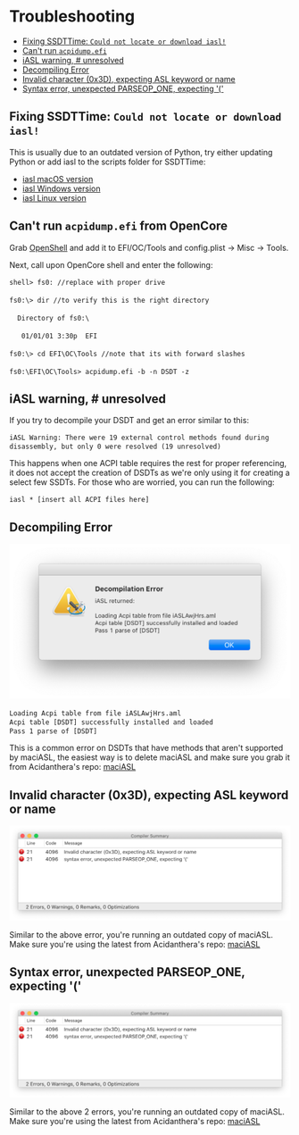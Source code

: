 # Troubleshooting

* [Fixing SSDTTime: `Could not locate or download iasl!`](/troubleshooting.md#fixing-ssdttime-could-not-locate-or-download-iasl)
* [Can't run `acpidump.efi`](/troubleshooting.md#cant-run-acpidumpefi-from-opencore)
* [iASL warning, # unresolved](/troubleshooting.md#iasl-warning--unresolved)
* [Decompiling Error](/troubleshooting.md#decompiling-error)
* [Invalid character (0x3D), expecting ASL keyword or name](/troubleshooting.md#invalid-character-0x3d-expecting-asl-keyword-or-name)
* [Syntax error, unexpected PARSEOP_ONE, expecting '('](/troubleshooting.md#syntax-error-unexpected-parseopone-expecting-)

## Fixing SSDTTime: `Could not locate or download iasl!`

This is usually due to an outdated version of Python, try either updating Python or add iasl to the scripts folder for SSDTTime:

* [iasl macOS version](https://bitbucket.org/RehabMan/acpica/downloads/iasl.zip)
* [iasl Windows version](https://acpica.org/sites/acpica/files/iasl-win-20180105.zip)
* [iasl Linux version](http://amdosx.kellynet.nl/iasl.zip)

## Can't run `acpidump.efi` from OpenCore

Grab [OpenShell](https://github.com/acidanthera/OpenCorePkg/releases) and add it to EFI/OC/Tools and config.plist -> Misc -> Tools.

Next, call upon OpenCore shell and enter the following:

```text
shell> fs0: //replace with proper drive

fs0:\> dir //to verify this is the right directory

  Directory of fs0:\

   01/01/01 3:30p  EFI

fs0:\> cd EFI\OC\Tools //note that its with forward slashes

fs0:\EFI\OC\Tools> acpidump.efi -b -n DSDT -z
```

## iASL warning, # unresolved

If you try to decompile your DSDT and get an error similar to this:

```text
iASL Warning: There were 19 external control methods found during disassembly, but only 0 were resolved (19 unresolved)
```

This happens when one ACPI table requires the rest for proper referencing, it does not accept the creation of DSDTs as we're only using it for creating a select few SSDTs. For those who are worried, you can run the following:

```text
iasl * [insert all ACPI files here]
```

## Decompiling Error

![](/images/troubleshooting-md/decompile-error.png)

```text
Loading Acpi table from file iASLAwjHrs.aml
Acpi table [DSDT] successfully installed and loaded
Pass 1 parse of [DSDT]
```

This is a common error on DSDTs that have methods that aren't supported by maciASL, the easiest way is to delete maciASL and make sure you grab it from Acidanthera's repo: [maciASL](https://github.com/acidanthera/MaciASL/releases)

## Invalid character (0x3D), expecting ASL keyword or name

![](/images/troubleshooting-md/invalid-parse.png)

Similar to the above error, you're running an outdated copy of maciASL. Make sure you're using the latest from Acidanthera's repo: [maciASL](https://github.com/acidanthera/MaciASL/releases)

## Syntax error, unexpected PARSEOP_ONE, expecting '('

![](/images/troubleshooting-md/invalid-parse.png)

Similar to the above 2 errors, you're running an outdated copy of maciASL. Make sure you're using the latest from Acidanthera's repo: [maciASL](https://github.com/acidanthera/MaciASL/releases)
